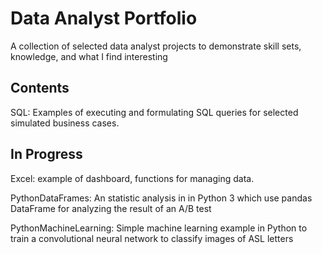 # Data Analyst Portfolio

A collection of selected data analyst projects to demonstrate skill sets, knowledge, and what I find interesting

## Contents
SQL: Examples of executing and formulating SQL queries for selected simulated business cases.

## In Progress
Excel: example of dashboard, functions for managing data.

PythonDataFrames: An statistic analysis in in Python 3 which use pandas DataFrame for analyzing the result of an A/B test

PythonMachineLearning: Simple machine learning example in Python to train a convolutional neural network to classify images of ASL letters
